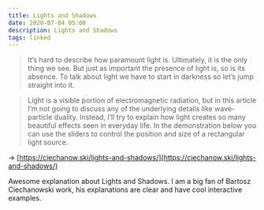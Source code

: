 ```yaml
---
title: Lights and Shadows
date: 2020-07-04 05:00
description: Lights and Shadows
tags: linked
---
```


> It’s hard to describe how paramount light is. Ultimately, it is the only thing we see. But just as important the presence of light is, so is its absence. To talk about light we have to start in darkness so let’s jump straight into it.

> Light is a visible portion of electromagnetic radiation, but in this article I’m not going to discuss any of the underlying details like wave-particle duality. Instead, I’ll try to explain how light creates so many beautiful effects seen in everyday life. In the demonstration below you can use the sliders to control the position and size of a rectangular light source.

→ [https://ciechanow.ski/lights-and-shadows/](https://ciechanow.ski/lights-and-shadows/)

Awesome explanation about Lights and Shadows. I am a big fan of Bartosz Ciechanowski work, his explanations are clear and have cool interactive examples.
